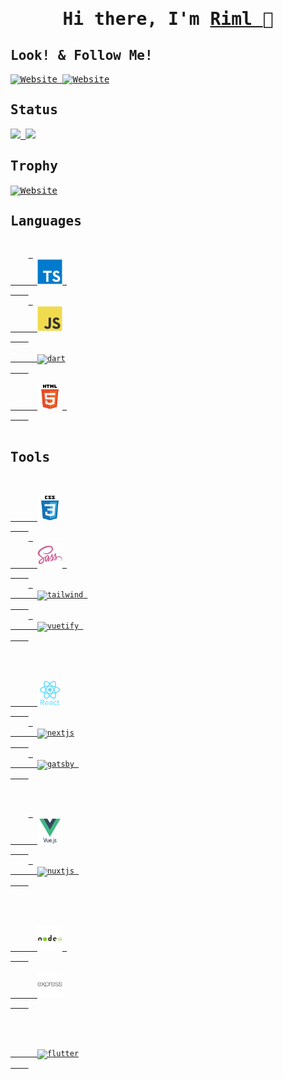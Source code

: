 <samp>
<h1 align="center">
  Hi there, I'm 
  <a href="https://twitter.com/fande4d" target="_blank">
    Riml
  </a> 
  👋
</h1>
  
## Look! & Follow Me!
<a href="https://www.riml.work">
  <img alt="Website" src="https://img.shields.io/website?label=Riml_PortForio&style=for-the-badge&up_color=%231abc9c&up_message=Go%21&url=https%3A%2F%2Fwww.riml.work">
</a>
<a href="https://twitter.com/@fande4d">
  <img alt="Website" src="https://img.shields.io/twitter/follow/Fande4d?color=%231abc9c&style=for-the-badge">
</a>

## Status
<a href="https://www.riml.work">
  <img src="https://github-readme-stats.vercel.app/api?username=RimlTempest&count_private=true&show_icons=true&theme=vue" />
</a>
<a href="https://www.riml.work">
  <img src="https://github-readme-stats.vercel.app/api/top-langs/?username=RimlTempest&theme=vue&layout=compact&hide=Python" />
</a>

## Trophy

<a href="https://www.riml.work">
  <img alt="Website" src="https://github-profile-trophy.vercel.app/?username=RimlTempest&row=2&column=3&no-frame=true">
</a>

## Languages
<p align="left"> 
  <code>
    <a href="https://www.typescriptlang.org/" target="_blank"> 
      <img src="https://raw.githubusercontent.com/devicons/devicon/master/icons/typescript/typescript-original.svg" alt="typescript" width="40" height="40"/> 
    </a> 
    <a href="https://developer.mozilla.org/en-US/docs/Web/JavaScript" target="_blank"> 
      <img src="https://raw.githubusercontent.com/devicons/devicon/master/icons/javascript/javascript-original.svg" alt="javascript" width="40" height="40"/>
    </a>
    <a href="https://dart.dev" target="_blank">
      <img src="https://www.vectorlogo.zone/logos/dartlang/dartlang-icon.svg" alt="dart" width="40" height="40"/>
    </a> 
    <a href="https://www.w3.org/html/" target="_blank">
      <img src="https://raw.githubusercontent.com/devicons/devicon/master/icons/html5/html5-original-wordmark.svg" alt="html5" width="40" height="40"/> 
    </a>
   </code>
</p>

## Tools
<p align="left"> 
  <code>
    <a href="https://www.w3schools.com/css/" target="_blank">
      <img src="https://raw.githubusercontent.com/devicons/devicon/master/icons/css3/css3-original-wordmark.svg" alt="css3" width="40" height="40"/>
    </a> 
    <a href="https://sass-lang.com" target="_blank"> 
      <img src="https://raw.githubusercontent.com/devicons/devicon/master/icons/sass/sass-original.svg" alt="sass" width="40" height="40"/> 
    </a> 
    <a href="https://tailwindcss.com/" target="_blank"> 
      <img src="https://www.vectorlogo.zone/logos/tailwindcss/tailwindcss-icon.svg" alt="tailwind" width="40" height="40"/> 
    </a> 
    <a href="https://vuetifyjs.com/en/" target="_blank"> 
      <img src="https://bestofjs.org/logos/vuetify.svg" alt="vuetify" width="40" height="40"/> 
    </a> 
   </code>
</p>
<p align="left"> 
  <code>
    <a href="https://reactjs.org/" target="_blank">
      <img src="https://raw.githubusercontent.com/devicons/devicon/master/icons/react/react-original-wordmark.svg" alt="react" width="40" height="40"/>
    </a>
    <a href="https://nextjs.org/" target="_blank"> 
      <img src="https://images.ctfassets.net/fdt52x6qf2de/1MVOW9GweIGspjGTSrYgBk/7c3b3cf133c4db02b5cdd7559c3e3c93/next-js.svg" alt="nextjs" width="40" height="40"/>
    </a> 
    <a href="https://www.gatsbyjs.com/" target="_blank"> 
      <img src="https://www.vectorlogo.zone/logos/gatsbyjs/gatsbyjs-icon.svg" alt="gatsby" width="40" height="40"/> 
    </a> 
  </code>
</p>

<p align="left"> 
  <code>
    <a href="https://vuejs.org/" target="_blank"> 
      <img src="https://raw.githubusercontent.com/devicons/devicon/master/icons/vuejs/vuejs-original-wordmark.svg" alt="vuejs" width="40" height="40"/>
    </a> 
    <a href="https://nuxtjs.org/" target="_blank"> 
      <img src="https://www.vectorlogo.zone/logos/nuxtjs/nuxtjs-icon.svg" alt="nuxtjs" width="40" height="40"/> 
    </a>
  </code>
</p>

<p align="left"> 
  <code>
    <a href="https://nodejs.org" target="_blank">
      <img src="https://raw.githubusercontent.com/devicons/devicon/master/icons/nodejs/nodejs-original-wordmark.svg" alt="nodejs" width="40" height="40"/> 
    </a> 
    <a href="https://expressjs.com" target="_blank">
      <img src="https://raw.githubusercontent.com/devicons/devicon/master/icons/express/express-original-wordmark.svg" alt="express" width="40" height="40"/>
    </a> 
  </code>
</p>
<p align="left"> 
  <code>
    <a href="https://flutter.dev" target="_blank">
      <img src="https://www.vectorlogo.zone/logos/flutterio/flutterio-icon.svg" alt="flutter" width="40" height="40"/>
    </a> 
  </code>
   
</p>
</samp>
